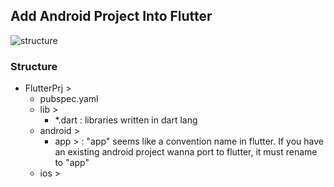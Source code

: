 
## Add Android Project Into Flutter
![structure](https://gordianknot1981.github.io/nxp_note/flutter/flutter_android_structure.png )

### Structure
- FlutterPrj >
	-  pubspec.yaml
	- lib >
		- *.dart
			: libraries written in dart lang 
	-  android >
		- app >
			: "app" seems like a convention name in flutter. If you have an existing android project wanna port to flutter, it must rename to "app"
	-  ios >




<!--stackedit_data:
eyJoaXN0b3J5IjpbLTE5Nzc4NDExNDUsLTE5MzY0NzkyNTUsLT
E3NzQ2OTY4ODJdfQ==
-->
